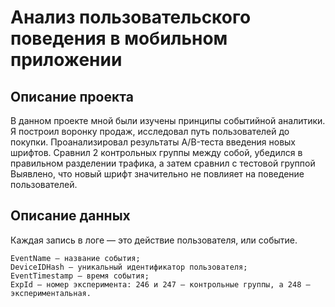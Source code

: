 # Анализ пользовательского поведения в мобильном приложении
## Описание проекта
В данном проекте мной были изучены принципы событийной аналитики. Я построил 
воронку продаж, исследовал путь пользователей до покупки. Проанализировал 
результаты A/B-теста введения новых шрифтов. Сравнил 2 контрольных группы между 
собой, убедился в правильном разделении трафика, а затем сравнил с тестовой группой 
Выявлено, что новый шрифт значительно не повлияет на поведение пользователей. 

## Описание данных

Каждая запись в логе — это действие пользователя, или событие.

    EventName — название события;
    DeviceIDHash — уникальный идентификатор пользователя;
    EventTimestamp — время события;
    ExpId — номер эксперимента: 246 и 247 — контрольные группы, а 248 — экспериментальная.